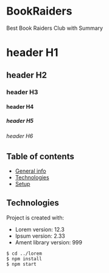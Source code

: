 # BookRaiders
Best Book Raiders Club with Summary

# header H1
## header H2
### header H3
#### header H4
##### header H5
###### header H6

## Table of contents
* [General info](#general-info)
* [Technologies](#technologies)
* [Setup](#setup)

## Technologies
Project is created with:
* Lorem version: 12.3
* Ipsum version: 2.33
* Ament library version: 999



```
$ cd ../lorem
$ npm install
$ npm start
```
